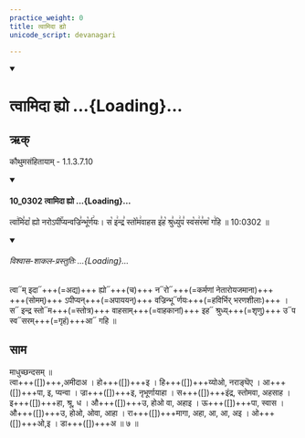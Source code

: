 ```yaml
---
practice_weight: 0
title: त्वामिदा ह्यो
unicode_script: devanagari

---
```

<div class="js_include" includetitle="false" newlevelforh1="1" unfilled url="/vedAH_sAma/paravastu-sAma/devaH/indraH/tvAm-idA-hyo/">
<details open><summary><h1>त्वामिदा ह्यो ...{Loading}...</h1></summary>

## ऋक्

कौथुमसंहितायाम् - 1.1.3.7.10  

<div class="js_include" includetitle="false" newlevelforh1="3" unfilled="" url="/vedAH_sAma/kauthumam/saMhitA/vishvAsa-prastutiH/1_pUrvArchikaH/4/1/10_0302_tvAmidA_hyo.md">
<details open><summary><h4>10_0302 त्वामिदा ह्यो ...{Loading}...</h4></summary>

त्वा꣢मि꣣दा꣡ ह्यो नरोऽपी꣢꣯प्यन्वज्रि꣣न्भू꣡र्ण꣢यः। स꣡ इ꣢न्द्र꣣ स्तो꣡म꣢वाहस इ꣣ह꣡ श्रु꣣ध्यु꣢प꣣ स्व꣡स꣢र꣣मा꣡ ग꣢हि ॥ 10:0302 ॥

<div class="js_include" newlevelforh1="2" title="विश्वास-शाकल-प्रस्तुतिः" unfilled="" url="/vedAH_Rk/shAkalam/saMhitA/vishvAsa-prastutiH/08/099/01_tvAmidA_hyo.md">
<details open><summary><h6>विश्वास-शाकल-प्रस्तुतिः ...{Loading}...</h6></summary>

त्वा᳓म् इदा᳓+++(=अद्य)+++ ह्यो᳓+++(च)+++ न᳓रो᳓+++(=कर्मणां नेतारोयजमाना)+++  
+++(सोमम्)+++ ऽपीप्यन्+++(=अपाययन्)+++ वज्रिन्भू᳓र्णयः+++(=हविर्भिर् भरणशीलाः)+++ ।  
स᳓ इन्द्र स्तो᳓म+++(=स्तोत्र)+++ वाहसाम्+++(=वाहकानां)+++   इह᳓ श्रुध्य्+++(=शृणु)+++ उ᳓प स्व᳓सरम्+++(=गृहं)+++आ᳓ गहि ॥  

</details>
</div>
</details>
</div>  

## साम

<div caption="गोपालार्यः 2015  " class="audioEmbed" src="https://archive
.org/download/jaiminIya-sAma-gAna-paravastu-tradition-gopAla-2015/tvAm-idA-hyo.mp3"></div>

माधुच्छन्दसम् ॥  
त्वा+++([])+++,अमीदाअ । हो+++([])+++इ । हि+++([])+++य्योओ, नराङ्घॆए ।
आ+++([])+++पा, इ, प्यन्वा । ज्रा+++([])+++इ, नृभूर्णायाहा । स+++([])+++इंद्र, स्तोमवा, अहसाह । इ+++([])+++हा, श्रू, ध । औ+++([])+++उ, होओ वा, अहाइ । ऊ+++([])+++पा, स्वास । औ+++([])+++उ, होओ, ओवा, आहा । रा+++([])+++मागा, अहा, आ, आ, अइ ।
ओ+++([])+++ओ,इ । डा+++([])+++अ ॥ ७ ॥
</details>
</div>